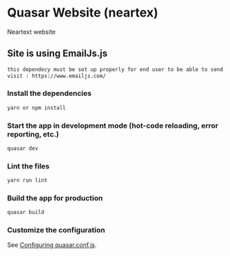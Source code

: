 # Quasar Website (neartex)

Neartext website

## Site is using EmailJs.js
```bash
this dependecy must be set up properly for end user to be able to send emails from contact form
visit : https://www.emailjs.com/
```
### Install the dependencies
```bash
yarn or npm install
```

### Start the app in development mode (hot-code reloading, error reporting, etc.)
```bash
quasar dev
```

### Lint the files
```bash
yarn run lint
```

### Build the app for production
```bash
quasar build
```

### Customize the configuration
See [Configuring quasar.conf.js](https://quasar.dev/quasar-cli/quasar-conf-js).
